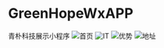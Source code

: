 # GreenHopeWxAPP
青朴科技展示小程序
![首页](https://github.com/CatcherInSky/GreenHopeWxAPP/blob/master/images/readme/IMG_20190227_213503.jpg)
![IT](https://github.com/CatcherInSky/GreenHopeWxAPP/blob/master/images/readme/IMG_20190227_213432.jpg)
![优势](https://github.com/CatcherInSky/GreenHopeWxAPP/blob/master/images/readme/IMG_20190227_213453.jpg)
![地址](https://github.com/CatcherInSky/GreenHopeWxAPP/blob/master/images/readme/IMG_20190227_213442.jpg)
